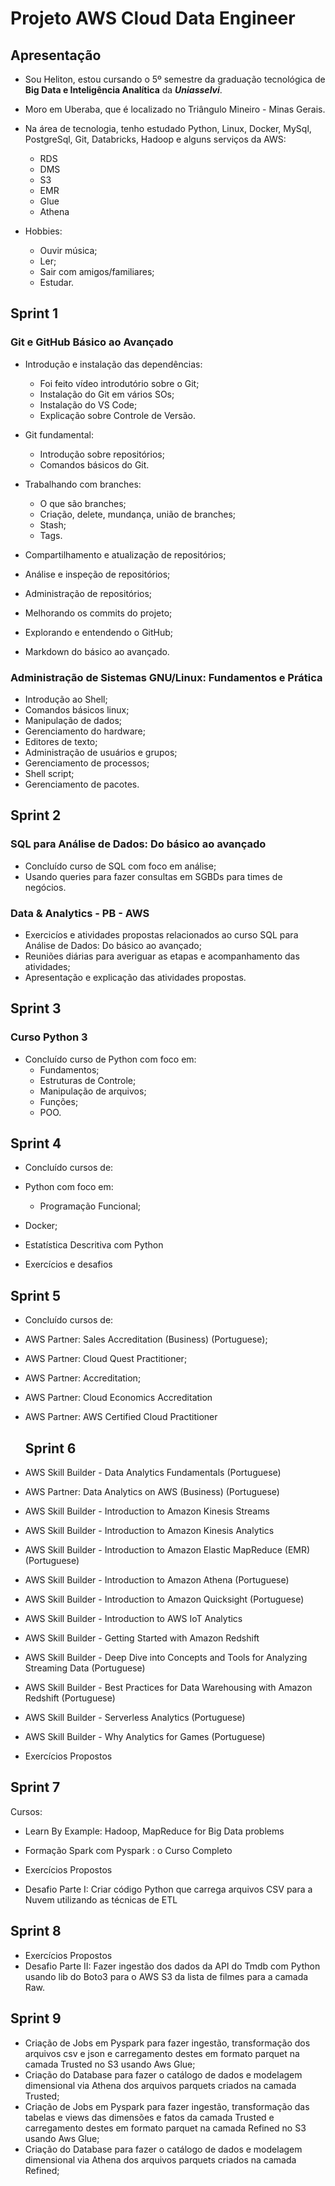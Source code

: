 # Projeto AWS Cloud Data Engineer

## Apresentação

- Sou Heliton, estou cursando o 5º semestre da graduação tecnológica de **Big Data e Inteligência Analítica** da ***Uniasselvi***.
- Moro em Uberaba, que é localizado no Triângulo Mineiro - Minas Gerais.
- Na área de tecnologia, tenho estudado Python, Linux, Docker, MySql, PostgreSql, Git, Databricks, Hadoop e alguns serviços da AWS:
    - RDS
    - DMS
    - S3
    - EMR
    - Glue
    - Athena

- Hobbies:
    - Ouvir música;
    - Ler;
    - Sair com amigos/familiares;
    - Estudar.

## Sprint 1

### Git e GitHub Básico ao Avançado

- Introdução e instalação das dependências:
    - Foi feito vídeo introdutório sobre o Git;
    - Instalação do Git em vários SOs;
    - Instalação do VS Code;
    - Explicação sobre Controle de Versão.

- Git fundamental:
    - Introdução sobre repositórios;
    - Comandos básicos do Git.

- Trabalhando com branches:
    - O que são branches;
    - Criação, delete, mundança, união de branches;
    - Stash;
    - Tags.

- Compartilhamento e atualização de repositórios;
- Análise e inspeção de repositórios;
- Administração de repositórios;
- Melhorando os commits do projeto;
- Explorando e entendendo o GitHub;
- Markdown do básico ao avançado.

### Administração de Sistemas GNU/Linux: Fundamentos e Prática

- Introdução ao Shell;
- Comandos básicos linux;
- Manipulação de dados;
- Gerenciamento do hardware;
- Editores de texto;
- Administração de usuários e grupos;
- Gerenciamento de processos;
- Shell script;
- Gerenciamento de pacotes.

## Sprint 2

### SQL para Análise de Dados: Do básico ao avançado

- Concluído curso de SQL com foco em análise;
- Usando queries para fazer consultas em SGBDs para times de negócios.

### Data & Analytics - PB - AWS

- Exercicíos e atividades propostas relacionados ao curso SQL para Análise de Dados: Do básico ao avançado;
- Reuniões diárias para averiguar as etapas e acompanhamento das atividades;
- Apresentação e explicação das atividades propostas.

## Sprint 3

### Curso Python 3

- Concluído curso de Python com foco em:
    - Fundamentos;
    - Estruturas de Controle;
    - Manipulação de arquivos;
    - Funções;
    - POO.
    
## Sprint 4

- Concluído cursos de: 

- Python com foco em:
    - Programação Funcional;
- Docker;
- Estatística Descritiva com Python
- Exercícios e desafios

## Sprint 5

- Concluído cursos de: 

- AWS Partner: Sales Accreditation (Business) (Portuguese);
- AWS Partner: Cloud Quest Practitioner;
- AWS Partner: Accreditation;
- AWS Partner: Cloud Economics Accreditation
- AWS Partner: AWS Certified Cloud Practitioner

  ## Sprint 6

- AWS Skill Builder - Data Analytics Fundamentals (Portuguese)
- AWS Partner: Data Analytics on AWS (Business) (Portuguese)
- AWS Skill Builder - Introduction to Amazon Kinesis Streams
- AWS Skill Builder - Introduction to Amazon Kinesis Analytics
- AWS Skill Builder - Introduction to Amazon Elastic MapReduce (EMR) (Portuguese)
- AWS Skill Builder - Introduction to Amazon Athena (Portuguese)
- AWS Skill Builder - Introduction to Amazon Quicksight (Portuguese)
- AWS Skill Builder - Introduction to AWS IoT Analytics
- AWS Skill Builder - Getting Started with Amazon Redshift
- AWS Skill Builder - Deep Dive into Concepts and Tools for Analyzing Streaming Data (Portuguese)
- AWS Skill Builder - Best Practices for Data Warehousing with Amazon Redshift (Portuguese)
- AWS Skill Builder - Serverless Analytics (Portuguese)
- AWS Skill Builder - Why Analytics for Games (Portuguese)
- Exercícios Propostos

## Sprint 7

Cursos:
- Learn By Example: Hadoop, MapReduce for Big Data problems
- Formação Spark com Pyspark : o Curso Completo

- Exercícios Propostos
- Desafio Parte I: Criar código Python que carrega arquivos CSV para a Nuvem utilizando as técnicas de ETL

## Sprint 8

- Exercícios Propostos
- Desafio Parte II: Fazer ingestão dos dados da API do Tmdb com Python usando lib do Boto3 para o AWS S3 da lista de filmes para a camada Raw.

## Sprint 9

- Criação de Jobs em Pyspark para fazer ingestão, transformação dos arquivos csv e json e carregamento destes em formato parquet na camada Trusted no S3 usando Aws Glue;
- Criação do Database para fazer o catálogo de dados e modelagem dimensional via Athena dos arquivos parquets criados na camada Trusted;
- Criação de Jobs em Pyspark para fazer ingestão, transformação das tabelas e views das dimensões e fatos da camada Trusted e carregamento destes em formato parquet na camada Refined no S3 usando Aws Glue;
- Criação do Database para fazer o catálogo de dados e modelagem dimensional via Athena dos arquivos parquets criados na camada Refined;















